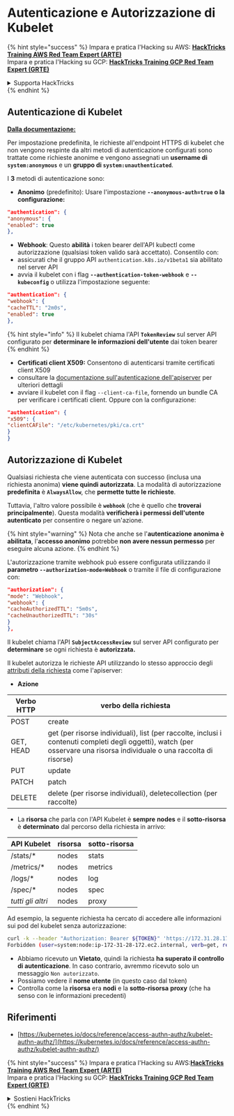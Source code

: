 # Autenticazione e Autorizzazione di Kubelet

{% hint style="success" %}
Impara e pratica l'Hacking su AWS: <img src="/.gitbook/assets/image.png" alt="" data-size="line">[**HackTricks Training AWS Red Team Expert (ARTE)**](https://training.hacktricks.xyz/courses/arte)<img src="/.gitbook/assets/image.png" alt="" data-size="line">\
Impara e pratica l'Hacking su GCP: <img src="/.gitbook/assets/image (2).png" alt="" data-size="line">[**HackTricks Training GCP Red Team Expert (GRTE)**<img src="/.gitbook/assets/image (2).png" alt="" data-size="line">](https://training.hacktricks.xyz/courses/grte)

<details>

<summary>Supporta HackTricks</summary>

* Controlla i [**piani di abbonamento**](https://github.com/sponsors/carlospolop)!
* **Unisciti al** 💬 [**gruppo Discord**](https://discord.gg/hRep4RUj7f) o al [**gruppo telegram**](https://t.me/peass) o **seguici** su **Twitter** 🐦 [**@hacktricks\_live**](https://twitter.com/hacktricks\_live)**.**
* **Condividi trucchi di hacking inviando PR ai** [**HackTricks**](https://github.com/carlospolop/hacktricks) e [**HackTricks Cloud**](https://github.com/carlospolop/hacktricks-cloud) repository di Github.

</details>
{% endhint %}

## Autenticazione di Kubelet <a href="#kubelet-authentication" id="kubelet-authentication"></a>

**[Dalla documentazione:](https://kubernetes.io/docs/reference/access-authn-authz/kubelet-authn-authz/)**

Per impostazione predefinita, le richieste all'endpoint HTTPS di kubelet che non vengono respinte da altri metodi di autenticazione configurati sono trattate come richieste anonime e vengono assegnati un **username di `system:anonymous`** e un **gruppo di `system:unauthenticated`**.

I **3** metodi di autenticazione sono:

* **Anonimo** (predefinito): Usare l'impostazione **`--anonymous-auth=true` o la configurazione:**
```json
"authentication": {
"anonymous": {
"enabled": true
},
```
* **Webhook**: Questo **abilità** i token bearer dell'API kubectl come autorizzazione (qualsiasi token valido sarà accettato). Consentilo con:
* assicurati che il gruppo API `authentication.k8s.io/v1beta1` sia abilitato nel server API
* avvia il kubelet con i flag **`--authentication-token-webhook`** e **`--kubeconfig`** o utilizza l'impostazione seguente:
```json
"authentication": {
"webhook": {
"cacheTTL": "2m0s",
"enabled": true
},
```
{% hint style="info" %}
Il kubelet chiama l'API **`TokenReview`** sul server API configurato per **determinare le informazioni dell'utente** dai token bearer
{% endhint %}

* **Certificati client X509:** Consentono di autenticarsi tramite certificati client X509
* consultare la [documentazione sull'autenticazione dell'apiserver](https://kubernetes.io/docs/reference/access-authn-authz/authentication/#x509-client-certs) per ulteriori dettagli
* avviare il kubelet con il flag `--client-ca-file`, fornendo un bundle CA per verificare i certificati client. Oppure con la configurazione:
```json
"authentication": {
"x509": {
"clientCAFile": "/etc/kubernetes/pki/ca.crt"
}
}
```
## Autorizzazione di Kubelet <a href="#kubelet-authentication" id="kubelet-authentication"></a>

Qualsiasi richiesta che viene autenticata con successo (inclusa una richiesta anonima) **viene quindi autorizzata**. La modalità di autorizzazione **predefinita** è **`AlwaysAllow`**, che **permette tutte le richieste**.

Tuttavia, l'altro valore possibile è **`webhook`** (che è quello che **troverai principalmente**). Questa modalità **verificherà i permessi dell'utente autenticato** per consentire o negare un'azione.

{% hint style="warning" %}
Nota che anche se l'**autenticazione anonima è abilitata**, l'**accesso anonimo** potrebbe **non avere nessun permesso** per eseguire alcuna azione.
{% endhint %}

L'autorizzazione tramite webhook può essere configurata utilizzando il **parametro `--authorization-mode=Webhook`** o tramite il file di configurazione con:
```json
"authorization": {
"mode": "Webhook",
"webhook": {
"cacheAuthorizedTTL": "5m0s",
"cacheUnauthorizedTTL": "30s"
}
},
```
Il kubelet chiama l'API **`SubjectAccessReview`** sul server API configurato per **determinare** se ogni richiesta è **autorizzata.**

Il kubelet autorizza le richieste API utilizzando lo stesso approccio degli [attributi della richiesta](https://kubernetes.io/docs/reference/access-authn-authz/authorization/#review-your-request-attributes) come l'apiserver:

* **Azione**

| Verbo HTTP | verbo della richiesta                                                                                                                                        |
| ---------- | ------------------------------------------------------------------------------------------------------------------------------------------------------------- |
| POST       | create                                                                                                                                                        |
| GET, HEAD  | get (per risorse individuali), list (per raccolte, inclusi i contenuti completi degli oggetti), watch (per osservare una risorsa individuale o una raccolta di risorse) |
| PUT        | update                                                                                                                                                        |
| PATCH      | patch                                                                                                                                                         |
| DELETE     | delete (per risorse individuali), deletecollection (per raccolte)                                                                                         |

* La **risorsa** che parla con l'API Kubelet è **sempre** **nodes** e il **sotto-risorsa** è **determinato** dal percorso della richiesta in arrivo:

| API Kubelet | risorsa | sotto-risorsa |
| ----------- | ------- | ------------- |
| /stats/\*   | nodes   | stats        |
| /metrics/\* | nodes   | metrics      |
| /logs/\*    | nodes   | log          |
| /spec/\*    | nodes   | spec         |
| _tutti gli altri_ | nodes   | proxy        |

Ad esempio, la seguente richiesta ha cercato di accedere alle informazioni sui pod del kubelet senza autorizzazione:
```bash
curl -k --header "Authorization: Bearer ${TOKEN}" 'https://172.31.28.172:10250/pods'
Forbidden (user=system:node:ip-172-31-28-172.ec2.internal, verb=get, resource=nodes, subresource=proxy)
```
* Abbiamo ricevuto un **Vietato**, quindi la richiesta **ha superato il controllo di autenticazione**. In caso contrario, avremmo ricevuto solo un messaggio `Non autorizzato`.
* Possiamo vedere il **nome utente** (in questo caso dal token)
* Controlla come la **risorsa** era **nodi** e la **sotto-risorsa** **proxy** (che ha senso con le informazioni precedenti)

## Riferimenti

* [https://kubernetes.io/docs/reference/access-authn-authz/kubelet-authn-authz/](https://kubernetes.io/docs/reference/access-authn-authz/kubelet-authn-authz/)

{% hint style="success" %}
Impara e pratica l'Hacking su AWS:<img src="/.gitbook/assets/image.png" alt="" data-size="line">[**HackTricks Training AWS Red Team Expert (ARTE)**](https://training.hacktricks.xyz/courses/arte)<img src="/.gitbook/assets/image.png" alt="" data-size="line">\
Impara e pratica l'Hacking su GCP: <img src="/.gitbook/assets/image (2).png" alt="" data-size="line">[**HackTricks Training GCP Red Team Expert (GRTE)**<img src="/.gitbook/assets/image (2).png" alt="" data-size="line">](https://training.hacktricks.xyz/courses/grte)

<details>

<summary>Sostieni HackTricks</summary>

* Controlla i [**piani di abbonamento**](https://github.com/sponsors/carlospolop)!
* **Unisciti al** 💬 [**gruppo Discord**](https://discord.gg/hRep4RUj7f) o al [**gruppo telegram**](https://t.me/peass) o **seguici** su **Twitter** 🐦 [**@hacktricks\_live**](https://twitter.com/hacktricks\_live)**.**
* **Condividi trucchi di hacking inviando PR ai** [**HackTricks**](https://github.com/carlospolop/hacktricks) e [**HackTricks Cloud**](https://github.com/carlospolop/hacktricks-cloud) repository di Github.

</details>
{% endhint %}
